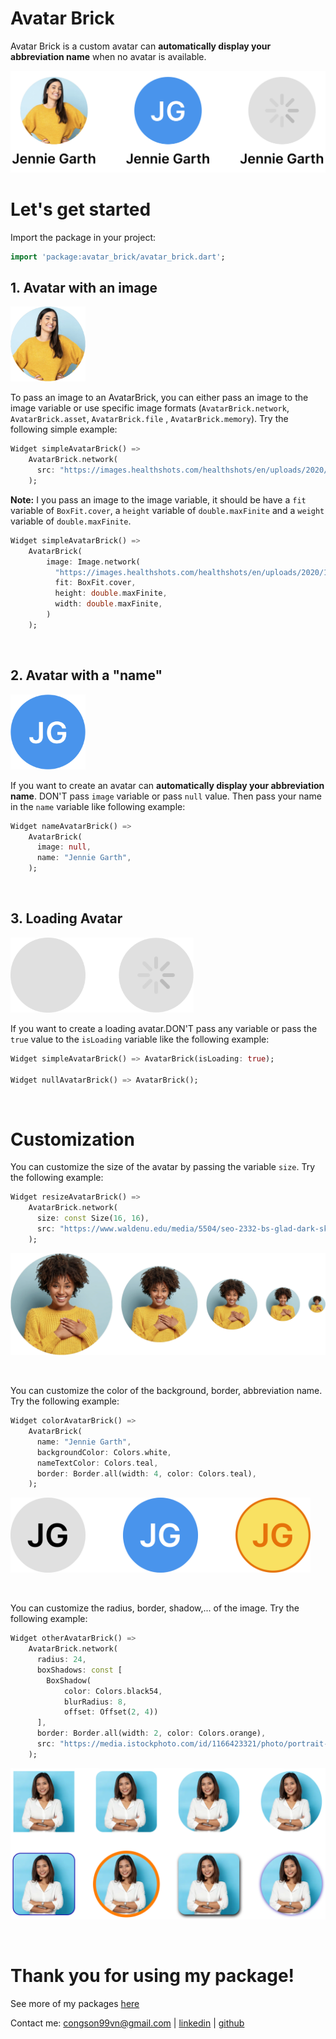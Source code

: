 [//]: # (pub.dev: [https://pub.dev/packages/avatar_brick]&#40;https://pub.dev/packages/avatar_brick&#41;)

# Avatar Brick

Avatar Brick is a custom avatar can **automatically display your abbreviation name** when no avatar
is available.

<a href="https://github.com/congson99/avatar_brick/blob/master/assets/screenshots/example_pub.png?raw=true"><img src="https://github.com/congson99/avatar_brick/blob/master/assets/screenshots/example_pub.png?raw=true" alt="Icon"></a>
<br />

# Let's get started

Import the package in your project:

```dart
import 'package:avatar_brick/avatar_brick.dart';
```

## 1. Avatar with an image

<a href="https://github.com/congson99/avatar_brick/blob/master/assets/screenshots/example_image.png?raw=true"><img src="https://github.com/congson99/avatar_brick/blob/master/assets/screenshots/example_image.png?raw=true" alt="Icon" height="120"></a>

To pass an image to an AvatarBrick, you can either pass an image to the image variable or use
specific image formats (`AvatarBrick.network`, `AvatarBrick.asset`, `AvatarBrick.file`
, `AvatarBrick.memory`). Try the following simple example:

```dart
Widget simpleAvatarBrick() =>
    AvatarBrick.network(
      src: "https://images.healthshots.com/healthshots/en/uploads/2020/12/08182549/positive-person.jpg",
    );
```

**Note:** I you pass an image to the image variable, it should be have a `fit` variable
of `BoxFit.cover`, a `height` variable of `double.maxFinite` and a `weight` variable
of `double.maxFinite`.

```dart
Widget simpleAvatarBrick() =>
    AvatarBrick(
        image: Image.network(
          "https://images.healthshots.com/healthshots/en/uploads/2020/12/08182549/positive-person.jpg",
          fit: BoxFit.cover,
          height: double.maxFinite,
          width: double.maxFinite,
        )
    );
```

<br />

## 2. Avatar with a "name"

<a href="https://github.com/congson99/avatar_brick/blob/master/assets/screenshots/example_name.png?raw=true"><img src="https://github.com/congson99/avatar_brick/blob/master/assets/screenshots/example_name.png?raw=true" alt="Icon" height="120"></a>

If you want to create an avatar can **automatically display your abbreviation name**. DON'T pass
`image` variable or pass `null` value. Then pass your name in the `name` variable like following
example:

```dart
Widget nameAvatarBrick() =>
    AvatarBrick(
      image: null,
      name: "Jennie Garth",
    );
```

<br />

## 3. Loading Avatar

<a href="https://github.com/congson99/avatar_brick/blob/master/assets/screenshots/example_loading.png?raw=true"><img src="https://github.com/congson99/avatar_brick/blob/master/assets/screenshots/example_loading.png?raw=true" alt="Icon" height="120"></a>

If you want to create a loading avatar.DON'T pass any variable or pass the `true` value to
the `isLoading` variable like the following example:

```dart
Widget simpleAvatarBrick() => AvatarBrick(isLoading: true);

Widget nullAvatarBrick() => AvatarBrick();
```

<br />

# Customization

You can customize the size of the avatar by passing the variable `size`. Try the following example:

```dart
Widget resizeAvatarBrick() =>
    AvatarBrick.network(
      size: const Size(16, 16),
      src: "https://www.waldenu.edu/media/5504/seo-2332-bs-glad-dark-skinned-woman-with-a-393146831-1200x675",
    );
```

<a href="https://github.com/congson99/avatar_brick/blob/master/assets/screenshots/example_size.png?raw=true"><img src="https://github.com/congson99/avatar_brick/blob/master/assets/screenshots/example_size.png?raw=true" alt="Icon"></a>

<br />

You can customize the color of the background, border, abbreviation name. Try the following example:

```dart
Widget colorAvatarBrick() =>
    AvatarBrick(
      name: "Jennie Garth",
      backgroundColor: Colors.white,
      nameTextColor: Colors.teal,
      border: Border.all(width: 4, color: Colors.teal),
    );
```

<a href="https://github.com/congson99/avatar_brick/blob/master/assets/screenshots/example_color.png?raw=true"><img src="https://github.com/congson99/avatar_brick/blob/master/assets/screenshots/example_color.png?raw=true" alt="Icon" height="120"></a>

<br />

You can customize the radius, border, shadow,... of the image. Try the following example:

```dart
Widget otherAvatarBrick() =>
    AvatarBrick.network(
      radius: 24,
      boxShadows: const [
        BoxShadow(
            color: Colors.black54,
            blurRadius: 8,
            offset: Offset(2, 4))
      ],
      border: Border.all(width: 2, color: Colors.orange),
      src: "https://media.istockphoto.com/id/1166423321/photo/portrait-business-woman-asian-on-blue-background.webp?b=1&s=170667a&w=0&k=20&c=k4ByeqnhyGUnT4wJm4baVX2mlT46iRSr65i2FwcldAk=",
    );
```

<a href="https://github.com/congson99/avatar_brick/blob/master/assets/screenshots/example_others.png?raw=true"><img src="https://github.com/congson99/avatar_brick/blob/master/assets/screenshots/example_others.png?raw=true" alt="Icon"></a>

<br />

# Thank you for using my package!

See more of my packages [here](https://github.com/congson99/flutter_bricks)

Contact me: [congson99vn@gmail.com](mailto:congson99vn@gmail.com)
| [linkedin](https://www.linkedin.com/in/congson/) | [github](https://github.com/congson99)